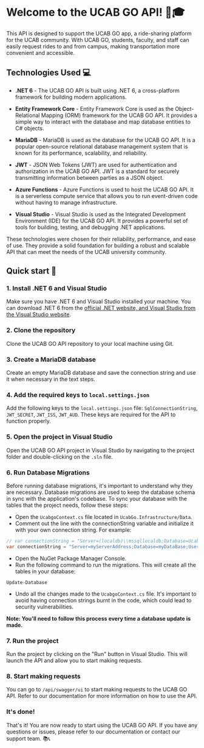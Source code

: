 # Welcome to the UCAB GO API! 🚗🎓
This API is designed to support the UCAB GO app, a ride-sharing platform for the UCAB community. With UCAB GO, students, faculty, and staff can easily request rides to and from campus, making transportation more convenient and accessible.

## Technologies Used 💻
- **.NET 6** - The UCAB GO API is built using .NET 6, a cross-platform framework for building modern applications.

- **Entity Framework Core** - Entity Framework Core is used as the Object-Relational Mapping (ORM) framework for the UCAB GO API. It provides a simple way to interact with the database and map database entities to C# objects.

- **MariaDB** - MariaDB is used as the database for the UCAB GO API. It is a popular open-source relational database management system that is known for its performance, scalability, and reliability.

- **JWT** - JSON Web Tokens (JWT) are used for authentication and authorization in the UCAB GO API. JWT is a standard for securely transmitting information between parties as a JSON object.

- **Azure Functions** - Azure Functions is used to host the UCAB GO API. It is a serverless compute service that allows you to run event-driven code without having to manage infrastructure.

- **Visual Studio** - Visual Studio is used as the Integrated Development Environment (IDE) for the UCAB GO API. It provides a powerful set of tools for building, testing, and debugging .NET applications.

These technologies were chosen for their reliability, performance, and ease of use. They provide a solid foundation for building a robust and scalable API that can meet the needs of the UCAB university community.

## Quick start 🚀

### 1. **Install .NET 6 and Visual Studio**

Make sure you have .NET 6 and Visual Studio installed your machine. You can download .NET 6 from the [official .NET website, and Visual Studio from the Visual Studio website](https://visualstudio.microsoft.com/).

### 2. **Clone the repository**

Clone the UCAB GO API repository to your local machine using Git.

### 3. **Create a MariaDB database**

Create an empty MariaDB database and save the connection string and use it when necessary in the text steps.

### 4. **Add the required keys to `local.settings.json`**

Add the following keys to the `local.settings.json` file: `SqlConnectionString`, `JWT_SECRET`, `JWT_ISS`, `JWT_AUD`. These keys are required for the API to function properly.

### 5. **Open the project in Visual Studio**

Open the UCAB GO API project in Visual Studio by navigating to the project folder and double-clicking on the `.sln` file.

### 6. **Run Database Migrations**

Before running database migrations, it's important to understand why they are necessary. Database migrations are used to keep the database schema in sync with the application's codebase.
To sync your database with the tables that the project needs, follow these steps:
- Open the `UcabgoContext.cs` file located in `UcabGo.Infrastructure/Data`.
- Comment out the line with the connectionString variable and initialize it with your own connection string. For example:
```csharp
// var connectionString = "Server=(localdb)\\mssqllocaldb;Database=Ucabgo;Trusted_Connection=True;MultipleActiveResultSets=true";
var connectionString = "Server=myServerAddress;Database=myDataBase;User Id=myUsername;Password=myPassword;";
```
- Open the NuGet Package Manager Console.
- Run the following command to run the migrations. This will create all the tables in your database:
```
Update-Database
```
- Undo all the changes made to the `UcabgoContext.cs` file. It's important to avoid having connection strings burnt in the code, which could lead to security vulnerabilities.

**Note: You'll need to follow this process every time a database update is made.**

### 7. **Run the project**

Run the project by clicking on the "Run" button in Visual Studio. This will launch the API and allow you to start making requests.

### 8. **Start making requests**

You can go to `/api/swagger/ui` to start making requests to the UCAB GO API. Refer to our documentation for more information on how to use the API.

### It's done!
That's it! You are now ready to start using the UCAB GO API. If you have any questions or issues, please refer to our documentation or contact our support team. 📚📞
